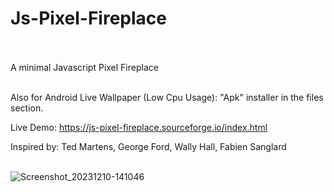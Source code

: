 # Js-Pixel-Fireplace<br><br>
A minimal Javascript Pixel Fireplace<br><br>

Also for Android Live Wallpaper (Low Cpu Usage): "Apk" installer in the files section. 

Live Demo: https://js-pixel-fireplace.sourceforge.io/index.html

Inspired by: Ted Martens, George Ford, Wally Hall, Fabien Sanglard<br><br>

![Screenshot_20231210-141046](https://github.com/lexterror/Js-Pixel-Fireplace/assets/16135535/88d8a569-0abb-4bcf-b3ed-fdc0e5d40c13)
